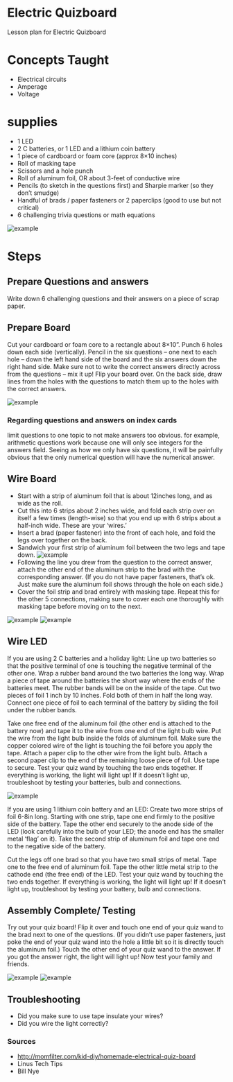 # Electric Quizboard
Lesson plan for Electric Quizboard

# Concepts Taught
* Electrical circuits
* Amperage
* Voltage
# supplies 
* 1 LED
* 2 C batteries, or 1 LED and a lithium coin battery
* 1 piece of cardboard or foam core (approx 8×10 inches)
* Roll of masking tape
* Scissors and a hole punch
* Roll of aluminum foil, OR about 3-feet of conductive wire
* Pencils (to sketch in the questions first) and Sharpie marker (so they don’t smudge)
* Handful of brads / paper fasteners or 2 paperclips (good to use but not critical)
* 6 challenging trivia questions or math equations

![example](http://momfilter.com/wp-content/uploads/2012/03/QuizBoard_01_Supplies.jpg "Example")

# Steps
## Prepare Questions and answers
Write  down 6 challenging questions and their answers on a piece of scrap paper.

## Prepare Board
Cut your cardboard or foam core to a rectangle about 8×10”. Punch 6 holes down each side (vertically). Pencil in the six questions – one next to each hole – down the left hand side of the board and the six answers down the right hand side. Make sure not to write the correct answers directly across from the questions – mix it up! Flip your board over. On the back side, draw lines from the holes with the questions to match them up to the holes with the correct answers.

![example](http://momfilter.com/wp-content/uploads/2012/03/QuizBoard_02_Punched.jpg "Example")

### Regarding questions and answers on index cards
limit questions to one topic to not make answers too obvious. for example, arithmetic questions work because one will only see integers for the answers field. Seeing as how we only have six questions, it will be painfully obvious that the only numerical question will have the numerical answer.

## Wire Board
* Start with a strip of aluminum foil that is about 12inches long, and as wide as the roll.
* Cut this into 6 strips about 2 inches wide, and fold each strip over on itself a few times (length-wise) so that you end up with 6 strips about a half-inch wide. These are your ‘wires.’
* Insert a brad (paper fastener) into the front of each hole, and fold the legs over together on the back.
* Sandwich your first strip of aluminum foil between the two legs and tape down.
![example](http://momfilter.com/wp-content/uploads/2012/03/QuizBoard_02_Punched.jpg "Example")
* Following the line you drew from the question to the correct answer, attach the other end of the aluminum strip to the brad with the corresponding answer. (If you do not have paper fasteners, that’s ok. Just make sure the aluminum foil shows through the hole on each side.)
* Cover the foil strip and brad entirely with masking tape. Repeat this for the other 5 connections, making sure to cover each one thoroughly with masking tape before moving on to the next.

![example](http://momfilter.com/wp-content/uploads/2012/03/QuizBoard_04_Brad.jpg "Example")
![example](http://momfilter.com/wp-content/uploads/2012/03/QuizBoard_05_BackTaped.jpg "Example")

## Wire LED
If you are using 2 C batteries and a holiday light: Line up two batteries so that the positive terminal of one is touching the negative terminal of the other one. Wrap a rubber band around the two batteries the long way. Wrap a piece of tape around the batteries the short way where the ends of the batteries meet. The rubber bands will be on the inside of the tape. Cut two pieces of foil 1 inch by 10 inches. Fold both of them in half the long way. Connect one piece of foil to each terminal of the battery by sliding the foil under the rubber bands.

Take one free end of the aluminum foil (the other end is attached to the battery now) and tape it to the wire from one end of the light bulb wire. Put the wire from the light bulb inside the folds of aluminum foil. Make sure the copper colored wire of the light is touching the foil before you apply the tape. Attach a paper clip to the other wire from the light bulb. Attach a second paper clip to the end of the remaining loose piece of foil. Use tape to secure. Test your quiz wand by touching the two ends together. If everything is working, the light will light up! If it doesn’t light up, troubleshoot by testing your batteries, bulb and connections.

![example](http://momfilter.com/wp-content/uploads/2012/03/QuizBoard_06_LightBattery.jpg "Example")

If you are using 1 lithium coin battery and an LED: Create two more strips of foil 6-8in long. Starting with one strip, tape one end firmly to the positive side of the battery. Tape the other end securely to the anode side of the LED (look carefully into the bulb of your LED; the anode end has the smaller metal ‘flag’ on it). Take the second strip of aluminum foil and tape one end to the negative side of the battery.

Cut the legs off one brad so that you have two small strips of metal. Tape one to the free end of aluminum foil. Tape the other little metal strip to the cathode end (the free end) of the LED. Test your quiz wand by touching the two ends together. If everything is working, the light will light up! If it doesn’t light up, troubleshoot by testing your battery, bulb and connections.
## Assembly Complete/ Testing
Try out your quiz board! Flip it over and touch one end of your quiz wand to the brad next to one of the questions. (If you didn’t use paper fasteners, just poke the end of your quiz wand into the hole a little bit so it is directly touch the aluminum foil.) Touch the other end of your quiz wand to the answer. If you got the answer right, the light will light up! Now test your family and friends.

![example](http://momfilter.com/wp-content/uploads/2012/03/QuizBoard_07_LitUp_1.jpg "Example")
![example](http://momfilter.com/wp-content/uploads/2012/03/QuizBoard_08_Finished-360x240.jpg "Example")

## Troubleshooting
* Did you make sure to use tape insulate your wires?
* Did you wire the light correctly?
### Sources
* http://momfilter.com/kid-diy/homemade-electrical-quiz-board
* Linus Tech Tips
* Bill Nye
